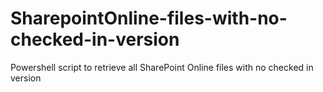 # SharepointOnline-files-with-no-checked-in-version
Powershell script to retrieve all SharePoint Online files with no checked in version
